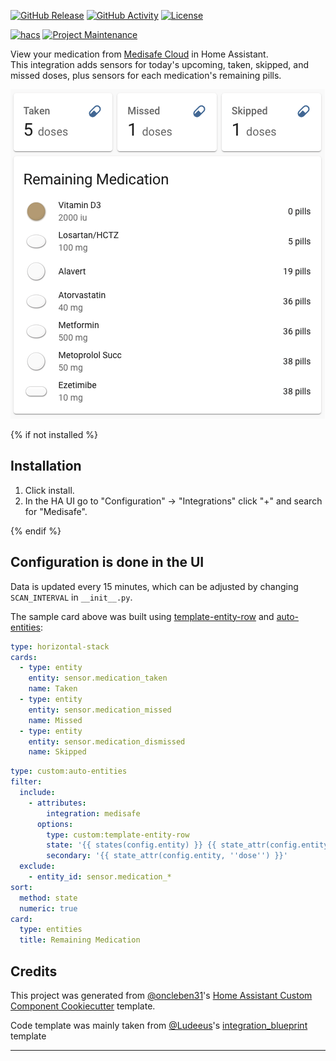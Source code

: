 [![GitHub Release][releases-shield]][releases]
[![GitHub Activity][commits-shield]][commits]
[![License][license-shield]][license]

[![hacs][hacsbadge]][hacs]
[![Project Maintenance][maintenance-shield]][user_profile]

View your medication from [Medisafe Cloud](https://www.medisafe.com/) in Home Assistant.  
This integration adds sensors for today's upcoming, taken, skipped, and missed doses, plus sensors for each medication's remaining pills.

![example][exampleimg]

{% if not installed %}

## Installation

1. Click install.
1. In the HA UI go to "Configuration" -> "Integrations" click "+" and search for "Medisafe".

{% endif %}

## Configuration is done in the UI

Data is updated every 15 minutes, which can be adjusted by changing `SCAN_INTERVAL` in `__init__.py`.

The sample card above was built using [template-entity-row](https://github.com/thomasloven/lovelace-template-entity-row) and [auto-entities](https://github.com/thomasloven/lovelace-auto-entities):

```yaml
type: horizontal-stack
cards:
  - type: entity
    entity: sensor.medication_taken
    name: Taken
  - type: entity
    entity: sensor.medication_missed
    name: Missed
  - type: entity
    entity: sensor.medication_dismissed
    name: Skipped
```

```yaml
type: custom:auto-entities
filter:
  include:
    - attributes:
        integration: medisafe
      options:
        type: custom:template-entity-row
        state: '{{ states(config.entity) }} {{ state_attr(config.entity, ''unit_of_measurement'') }}'
        secondary: '{{ state_attr(config.entity, ''dose'') }}'
  exclude:
    - entity_id: sensor.medication_*
sort:
  method: state
  numeric: true
card:
  type: entities
  title: Remaining Medication
```

## Credits

This project was generated from [@oncleben31](https://github.com/oncleben31)'s [Home Assistant Custom Component Cookiecutter](https://github.com/oncleben31/cookiecutter-homeassistant-custom-component) template.

Code template was mainly taken from [@Ludeeus](https://github.com/ludeeus)'s [integration_blueprint][integration_blueprint] template

---

[integration_blueprint]: https://github.com/custom-components/integration_blueprint
[commits-shield]: https://img.shields.io/github/commit-activity/y/c99koder/ha-medisafe.svg?style=for-the-badge
[commits]: https://github.com/c99koder/ha-medisafe/commits/main
[hacs]: https://hacs.xyz
[hacsbadge]: https://img.shields.io/badge/HACS-Custom-orange.svg?style=for-the-badge
[exampleimg]: example.png
[license]: https://github.com/c99koder/ha-medisafe/blob/main/LICENSE
[license-shield]: https://img.shields.io/github/license/c99koder/ha-medisafe.svg?style=for-the-badge
[maintenance-shield]: https://img.shields.io/badge/maintainer-%40c99koder-blue.svg?style=for-the-badge
[releases-shield]: https://img.shields.io/github/release/c99koder/ha-medisafe.svg?style=for-the-badge
[releases]: https://github.com/c99koder/ha-medisafe/releases
[user_profile]: https://github.com/c99koder
